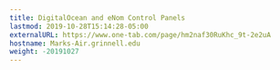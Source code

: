 ```yaml
---
title: DigitalOcean and eNom Control Panels
lastmod: 2019-10-28T15:14:28-05:00
externalURL: https://www.one-tab.com/page/hm2naf30RuKhc_9t-2e2uA
hostname: Marks-Air.grinnell.edu
weight: -20191027
---
```

